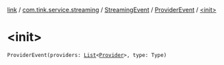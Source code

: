[link](../../../index.md) / [com.tink.service.streaming](../../index.md) / [StreamingEvent](../index.md) / [ProviderEvent](index.md) / [&lt;init&gt;](./-init-.md)

# &lt;init&gt;

`ProviderEvent(providers: `[`List`](https://kotlinlang.org/api/latest/jvm/stdlib/kotlin.collections/-list/index.html)`<`[`Provider`](../../../com.tink.model.provider/-provider/index.md)`>, type: Type)`